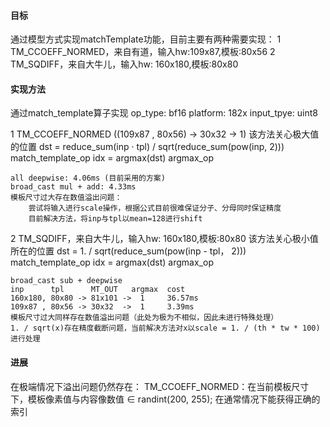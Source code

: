 #### 目标

通过模型方式实现matchTemplate功能，目前主要有两种需要实现：
1 TM_CCOEFF_NORMED，来自有道，输入hw:109x87,模板:80x56
2 TM_SQDIFF，来自大牛儿，输入hw: 160x180,模板:80x80

#### 实现方法
通过match_template算子实现
op_type: bf16
platform: 182x
input_tpye: uint8

1 TM_CCOEFF_NORMED ((109x87 , 80x56) -> 30x32  ->  1)
    该方法关心极大值的位置
    dst = reduce_sum(inp · tpl) / sqrt(reduce_sum(pow(inp, 2)))  match_template_op
    idx = argmax(dst)   argmax_op

    all deepwise: 4.06ms (目前采用的方案)
    broad_cast mul + add: 4.33ms
    模板尺寸过大存在数值溢出问题：
        尝试将输入进行scale操作，根据公式目前很难保证分子、分母同时保证精度
        目前解决方法，将inp与tpl以mean=128进行shift
2 TM_SQDIFF，来自大牛儿，输入hw: 160x180,模板:80x80
    该方法关心极小值所在的位置
    dst = 1. / sqrt(reduce_sum(pow(inp - tpl， 2)))  match_template_op
    idx = argmax(dst)  argmax_op

    broad_cast sub + deepwise
    inp      tpl      MT_OUT   argmax  cost
    160x180, 80x80 -> 81x101 ->  1     36.57ms
    109x87 , 80x56 -> 30x32  ->  1     3.39ms
    模板尺寸过大同样存在数值溢出问题（此处为极为不相似，因此未进行特殊处理）
    1. / sqrt(x)存在精度截断问题，当前解决方法对x以scale = 1. / (th * tw * 100)进行处理


#### 进展
在极端情况下溢出问题仍然存在：
TM_CCOEFF_NORMED：在当前模板尺寸下，模板像素值与内容像数值 ∈ randint(200, 255);
在通常情况下能获得正确的索引
